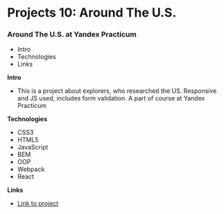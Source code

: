 # Projects 10: Around The U.S.

### Around The U.S. at Yandex Practicum

* Intro
* Technologies
* Links

**Intro**

* This is a project about explorers, who researched the US. Responsive and JS used, includes form validation. A part of course at Yandex Practicum

**Technologies**

* CSS3
* HTML5
* JavaScript
* BEM
* OOP
* Webpack
* React

**Links**

* [Link to project](https://akkavin.github.io/web_project_4/index.html)

